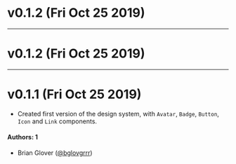# v0.1.2 (Fri Oct 25 2019)



---

# v0.1.2 (Fri Oct 25 2019)



---

# v0.1.1 (Fri Oct 25 2019)

- Created first version of the design system, with `Avatar`, `Badge`, `Button`, `Icon` and `Link` components.

#### Authors: 1

- Brian Glover ([@bglovgrrr](https://github.com/bglovgrrr/))

